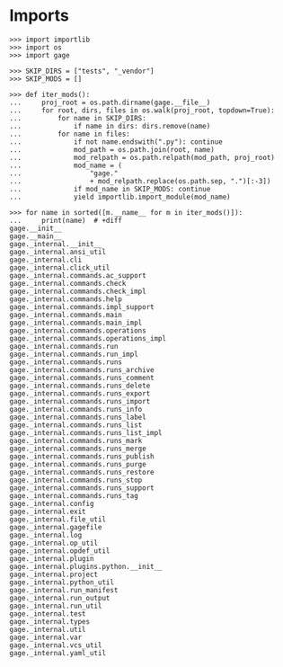 # Imports

    >>> import importlib
    >>> import os
    >>> import gage

    >>> SKIP_DIRS = ["tests", "_vendor"]
    >>> SKIP_MODS = []

    >>> def iter_mods():
    ...     proj_root = os.path.dirname(gage.__file__)
    ...     for root, dirs, files in os.walk(proj_root, topdown=True):
    ...         for name in SKIP_DIRS:
    ...             if name in dirs: dirs.remove(name)
    ...         for name in files:
    ...             if not name.endswith(".py"): continue
    ...             mod_path = os.path.join(root, name)
    ...             mod_relpath = os.path.relpath(mod_path, proj_root)
    ...             mod_name = (
    ...                 "gage."
    ...                 + mod_relpath.replace(os.path.sep, ".")[:-3])
    ...             if mod_name in SKIP_MODS: continue
    ...             yield importlib.import_module(mod_name)

    >>> for name in sorted([m.__name__ for m in iter_mods()]):
    ...     print(name)  # +diff
    gage.__init__
    gage.__main__
    gage._internal.__init__
    gage._internal.ansi_util
    gage._internal.cli
    gage._internal.click_util
    gage._internal.commands.ac_support
    gage._internal.commands.check
    gage._internal.commands.check_impl
    gage._internal.commands.help
    gage._internal.commands.impl_support
    gage._internal.commands.main
    gage._internal.commands.main_impl
    gage._internal.commands.operations
    gage._internal.commands.operations_impl
    gage._internal.commands.run
    gage._internal.commands.run_impl
    gage._internal.commands.runs
    gage._internal.commands.runs_archive
    gage._internal.commands.runs_comment
    gage._internal.commands.runs_delete
    gage._internal.commands.runs_export
    gage._internal.commands.runs_import
    gage._internal.commands.runs_info
    gage._internal.commands.runs_label
    gage._internal.commands.runs_list
    gage._internal.commands.runs_list_impl
    gage._internal.commands.runs_mark
    gage._internal.commands.runs_merge
    gage._internal.commands.runs_publish
    gage._internal.commands.runs_purge
    gage._internal.commands.runs_restore
    gage._internal.commands.runs_stop
    gage._internal.commands.runs_support
    gage._internal.commands.runs_tag
    gage._internal.config
    gage._internal.exit
    gage._internal.file_util
    gage._internal.gagefile
    gage._internal.log
    gage._internal.op_util
    gage._internal.opdef_util
    gage._internal.plugin
    gage._internal.plugins.python.__init__
    gage._internal.project
    gage._internal.python_util
    gage._internal.run_manifest
    gage._internal.run_output
    gage._internal.run_util
    gage._internal.test
    gage._internal.types
    gage._internal.util
    gage._internal.var
    gage._internal.vcs_util
    gage._internal.yaml_util
